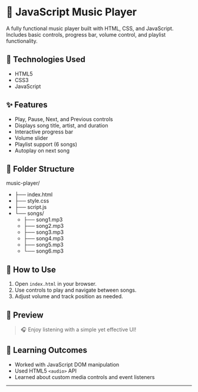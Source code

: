 # 🎵 JavaScript Music Player

A fully functional music player built with HTML, CSS, and JavaScript. Includes basic controls, progress bar, volume control, and playlist functionality.

## 🔧 Technologies Used
- HTML5
- CSS3
- JavaScript

## ✨ Features
- Play, Pause, Next, and Previous controls
- Displays song title, artist, and duration
- Interactive progress bar
- Volume slider
- Playlist support (6 songs)
- Autoplay on next song

## 📂 Folder Structure
music-player/
- ├── index.html
- ├── style.css
- ├── script.js
- └── songs/
  -  ├── song1.mp3
  -  ├── song2.mp3
  -  ├── song3.mp3
  -  ├── song4.mp3
  -  ├── song5.mp3
  -  └── song6.mp3

## 🎯 How to Use
1. Open `index.html` in your browser.
2. Use controls to play and navigate between songs.
3. Adjust volume and track position as needed.

## 📸 Preview

> 🎧 Enjoy listening with a simple yet effective UI!

## 🧠 Learning Outcomes
- Worked with JavaScript DOM manipulation
- Used HTML5 `<audio>` API
- Learned about custom media controls and event listeners

---




